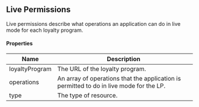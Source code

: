 ## Live Permissions

Live permissions describe what operations an application can do in live mode for each loyalty program.

#### Properties

<table>
    <thead>
        <tr>
            <th>Name</th>
            <th>Description</th>
        </tr>
    </thead>
    <tbody>
        <tr>
            <td>loyaltyProgram</td>
            <td>The URL of the loyalty program.</td>
        </tr>
        <tr>
            <td>operations</td>
            <td>An array of operations that the application is permitted to do in live mode for the LP.</td>
        </tr>
        <tr>
            <td>type</td>
            <td>The type of resource.</td>
        </tr>
    </tbody>
</table>









